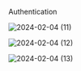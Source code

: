 Authentication

![2024-02-04 (11)](https://github.com/Jett78/React-Auth0-Authentication/assets/120304533/8d6850d8-bc6c-4f21-a7d3-8614b80168ab)


![2024-02-04 (12)](https://github.com/Jett78/React-Auth0-Authentication/assets/120304533/36bee414-fdd6-46c5-89a3-c0db981ce893)


![2024-02-04 (13)](https://github.com/Jett78/React-Auth0-Authentication/assets/120304533/0c2c2231-8502-4db9-b1a5-6cba5138f0c2)

